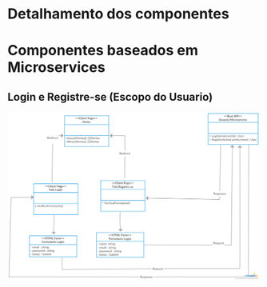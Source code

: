 # Detalhamento dos componentes

# Componentes baseados em Microservices

## Login e Registre-se (Escopo do Usuario)
![](login.png)
